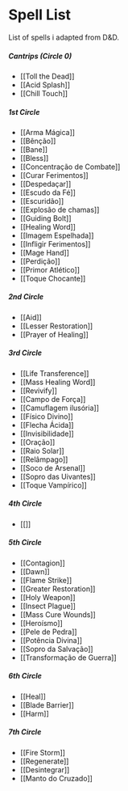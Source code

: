 # Spell List
List of spells i adapted from D&D.

##### Cantrips (Circle 0) 
- [[Toll the Dead]]
- [[Acid Splash]]
- [[Chill Touch]]

##### 1st Circle
- [[Arma Mágica]]
- [[Bênção]]
- [[Bane]]
- [[Bless]]
- [[Concentração de Combate]]
- [[Curar Ferimentos]]
- [[Despedaçar]]
- [[Escudo da Fé]]
- [[Escuridão]]
- [[Explosão de chamas]]
- [[Guiding Bolt]]
- [[Healing Word]]
- [[Imagem Espelhada]]
- [[Infligir Ferimentos]]
- [[Mage Hand]]
- [[Perdição]]
- [[Primor Atlético]]
- [[Toque Chocante]]

##### 2nd Circle
- [[Aid]]
- [[Lesser Restoration]]
- [[Prayer of Healing]]

##### 3rd Circle
- [[Life Transference]]
- [[Mass Healing Word]]
- [[Revivify]]
- [[Campo de Força]]
- [[Camuflagem ilusória]]
- [[Físico Divino]]
- [[Flecha Ácida]]
- [[Invisibilidade]]
- [[Oração]]
- [[Raio Solar]]
- [[Relâmpago]]
- [[Soco de Arsenal]]
- [[Sopro das Uivantes]]
- [[Toque Vampírico]]

##### 4th Circle
- [[]]

##### 5th Circle
- [[Contagion]]
- [[Dawn]]
- [[Flame Strike]]
- [[Greater Restoration]]
- [[Holy Weapon]]
- [[Insect Plague]]
- [[Mass Cure Wounds]]
- [[Heroísmo]]
- [[Pele de Pedra]]
- [[Potência Divina]]
- [[Sopro da Salvação]]
- [[Transformação de Guerra]]

##### 6th Circle
- [[Heal]]
- [[Blade Barrier]]
- [[Harm]]

##### 7th Circle
- [[Fire Storm]]
- [[Regenerate]]
- [[Desintegrar]]
- [[Manto do Cruzado]]
